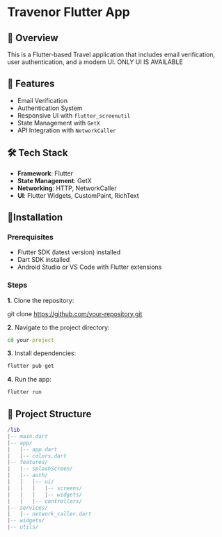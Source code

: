 # Travenor Flutter App

## 📌 Overview
This is a Flutter-based Travel application that includes email verification, user authentication, and a modern UI. ONLY UI IS AVAILABLE

## 🚀 Features
- Email Verification
- Authentication System
- Responsive UI with `flutter_screenutil`
- State Management with `GetX`
- API Integration with `NetworkCaller`

## 🛠️ Tech Stack
- **Framework**: Flutter
- **State Management**: GetX
- **Networking**: HTTP, NetworkCaller
- **UI**: Flutter Widgets, CustomPaint, RichText

## 👏Installation
### Prerequisites
- Flutter SDK (latest version) installed
- Dart SDK installed
- Android Studio or VS Code with Flutter extensions

### Steps
**1.** Clone the repository:

git clone https://github.com/your-repository.git

**2.** Navigate to the project directory:

```cmd
cd your-project
```

**3.** Install dependencies:

```cmd 
flutter pub get
```

**4.** Run the app:

```cmd
flutter run
```


## 📂 Project Structure
```LUA
/lib
|-- main.dart
|-- app/
|   |-- app.dart
|   |-- colors.dart
|-- features/
|   |-- splashScreen/
|   |-- auth/
|   |   |-- ui/
|   |   |   |-- screens/
|   |   |   |-- widgets/
|   |   |-- controllers/
|-- services/
|   |-- network_caller.dart
|-- widgets/
|-- utils/
```

